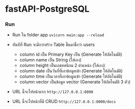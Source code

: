# fastAPI-PostgreSQL

### Run
- Run ใน folder app ``` uvicorn main:app --reload ```

- ทันทีที่ Run จะมีการสร้าง Table ขึ้นมาชื่อว่า users
    - column id เป็น Primary Key เป็น (Generate ให้อัตโนมัติ)
    - column name เป็น String (ใส่เอง)
    - column height เป็นเลขทศนิยม 2 ตำแหน่ง (ใส่เอง)
    - column date เป็นวันที่ที่เอาข้อมูลเข้า (Generate ให้อัตโนมัติ)
    - column time เป็นเวลาที่เอาข้อมูลเข้า (Generate ให้อัตโนมัติ)
    - column vector เป็นข้อมูล vector (Generate ให้อัตโนมัติ 3 ตัว)

- URL นี้จะไปหน้าแรก ``` http://127.0.0.1:8000 ```
- URL นี้จะไปหน้าที่มี CRUD ``` http://127.0.0.1:8000/docs ```